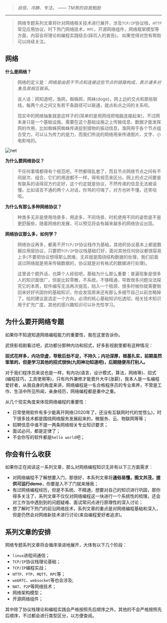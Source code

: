> *自信、冷静、专注。  —— TM熊的自我勉励*

----

> 网络专题系列文章将针对网络相关技术进行展开，涉及`TCP/IP`协议栈，`HTTP`常见应用协议，时下热门网络技术，`RPC`，开源网络组件，网络框架模型等方面，内容会将理论和编程实践结合(踩坑人的衷告)。
> 如果觉得对您有帮助可以持续关注。

## 网络

**什么是网络？**

> 网络的定义是：*网络是由若干节点和连接这些节点的链路构成，表示诸多对象及其相互联系*。
>
> 说人话：网知道吧，渔网，蜘蛛网，网袜(doge)，网上边的交点和那些联线，每两个点之间又有若干条路径可以联通，就点和点之间的关系呗。
>
> 现实中的网络抽象就是这样子的(简单的是用网线把电脑连接起来)，不过网本身只是一个基础设施，需要在这个基础设施之上传输信息、数据才能发挥网的作用，比如蜘蛛网蜘蛛传递捉到猎物的振动信息，渔网用于各个节点组合受力，可以认为传力的是力，而我们所说的网络用来传递图片、文字、小电影啥的。

![net](http://qie0pr6ws.hb-bkt.clouddn.com/image/net/earth_net.png)

**为什么要网络协议？**

> 干任何事情都得有个规范吧，不然都得乱套了，而且节点网络节点之间有不同层次、组合，它们的用途都不一样，得有规范来区分。网上的点之间要是有联系的话得双方约定好，这个约定就是协议，不然传递的信息无法被读懂。比如语言不通的两个人对话，你骂的可嗨了，对方也听不懂，还笑哈哈。

**为什么有那么多种网络协议？**

> 种类多无非是使用场景多，用途多，不同场景、时机使用不同的姿势是不是更舒服些，随着网络的发展，可以预见将会有越来越多的网络协议出现。

**网络协议那么多，如何学？**

> 网络协议再多，都离不开`TCP/IP`协议栈作为基础，其他的协议基本上都是数据应用层协议，只要把`TCP/IP`协议栈基础打好，面对其他任何协议都很容易上手(不要把协议想得那么困难，无非就是围绕结构数据的处理，我们前面说过网络就是用来传输数据的，协议就是对有格式的数据进行处理)。
>
> 这里说个题外话，也算个人经验吧，基础为什么那么重要：普遍现象是很多人的知识面很广，但是比较零散，不系统，不够精通，导致很多问题没法探究它的本质，软件编写无法再次提高，陷入一个瓶颈，很多时候你就需要倒回来好好巩固你的基础知识，你会发现原来还有那么多细节自己以前忽略掉了。给的建议是选定一个方向，必须的核心基础知识吃透彻，相关技术知识用于扩充广度，其他的感兴趣知识可以补充性学习。

## 为什么要开网络专题

如果你不知道知道网络编程能力的重要性，我在这里告诉你。

武侠影视剧看过吧，武功都分那种内功和招式，好多影视剧里都有这种情况：

**招式花样多，内功空虚，导致后劲不足，不持久；内功深厚，根基扎实，前期虽然笨笨的，但是学习其他的招式很快(九阳神功知道吧)，后期随便吊打别人。**

对于我们程序员来说也是一样，有内功(语言，设计模式，算法，网络等)、招式(编程技巧，工具使用等)，只有内外兼修才能晋升大牛(涨薪)，我本人是一名编程爱好者，从我自身的角度来讲，网络编程是一名合格程序员的专业素养，不管是工作、生活中所见所闻，亲身经历，网络编程都是重中之重。

从几个现实角度来体现网络编程的重要性：

- 日常使用软件有多少能离开网络(2020年了，还没有互联网时代的觉悟么)，时下很多技术都是围绕网络服务发展起来的，微服务、云、物联网等等；
- 招聘信息中谁不提一两条网络相关专业知识要求；
- 面试必问，都是定律了；
- 不会你写的软件都是`hello world`吧；

## 你会有什么收获

如果你正在阅读这一系列文章，那么对网络编程知识无非有以下三方面需求：

- 对网络编程不了解想要入门，那很好，本系列文章将**通俗易懂，图文并茂，提供可运行demo**，你要是入不了门就来捶我；
- 有过网络编程经历，但是不系统、不精通，想要对自己的知识进行巩固，那你得多关注了，系列文章不仅仅对网络编程这一块进行一个系统性的梳理，还会对工作当中遇到到的问题疑难、面试常问点进行原理性的深入讨论；
- 想了解时下热门的前沿网络技术，系列文章的重点是对网络编程基础和深入，但是仍然会对网络新技术进行讨论(来自编程爱好者追求)。

## 系列文章的安排

网络专题系列文章将会循序渐进地展开，大体有以下几个阶段：

- `linux`进程间通信；
- `TCP/IP`协议栈理论基础；
- `TCP/IP`编程实战；
- `HTTP`、`FTP`、`MQTT`、`RPC`等；
- `webRTC`、`websocket`等也会涉及;
- `NAT`、`P2P`等网络技术；
- 网络架构模型；
- 开源网络组件；

其中除了协议栈理论和编程实践会严格按照先后顺序之外，其他的不会严格按照先后顺序，不过都会进行类型区分，以方便查阅。
